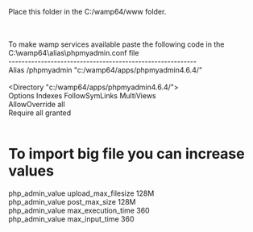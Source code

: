 Place this folder in the C:/wamp64/www folder. <br/>
<br/>
<br/>



To make wamp services available paste the following code in the C:\wamp64\alias\phpmyadmin.conf file
<br/>
---------------------------------------------------------- <br/>
Alias /phpmyadmin "c:/wamp64/apps/phpmyadmin4.6.4/" <br/>
 <br/>
<Directory "c:/wamp64/apps/phpmyadmin4.6.4/"> <br/> 
	Options Indexes FollowSymLinks MultiViews <br/>
  AllowOverride all <br/>
  Require all granted <br/>
 <br/>
# To import big file you can increase values  <br/>
  php_admin_value upload_max_filesize 128M <br/>
  php_admin_value post_max_size 128M <br/>
  php_admin_value max_execution_time 360 <br/>
  php_admin_value max_input_time 360 <br/>
</Directory> <br/>
